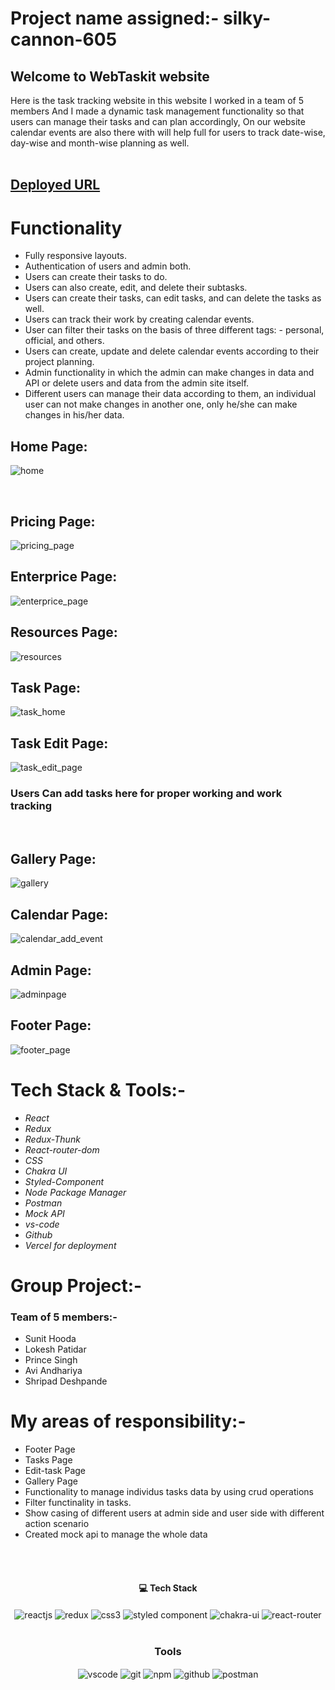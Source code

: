 # Project name assigned:-  silky-cannon-605
## Welcome to WebTaskit website
Here is the task tracking website in this website I worked in a team of 5 members And I made a dynamic task management functionality so that users can manage their tasks and can plan accordingly, On our website calendar events are also there with will help full for users to track date-wise, day-wise and month-wise planning as well.
<br/>
<br/>

## [Deployed URL]( https://webtaskit.vercel.app/)

# Functionality
 - Fully responsive layouts.
 - Authentication of users and admin both.
 - Users can create their tasks to do.
 - Users can also create, edit, and delete their subtasks.
 - Users can create their tasks, can edit tasks, and can delete the tasks as well.
 - Users can track their work by creating calendar events.
 - User can filter their tasks on the basis of three different tags: - personal, official, and others.
 - Users can create, update and delete calendar events according to their project planning.
 - Admin functionality in which the admin can make changes in data and API or delete users and data from the admin site itself.
 - Different users can manage their data according to them, an individual user can not make changes in another one, only he/she can make changes in his/her data.
  


## Home Page:
![home](https://user-images.githubusercontent.com/105616033/208385532-4718f1d5-f869-4a91-9f11-73c2afe9f8ee.png)


<br/>

## Pricing Page:
![pricing_page](https://user-images.githubusercontent.com/105616033/208385653-97ec84e8-9b1e-4fdb-bea6-2d3dc4e5d834.png)


## Enterprice Page:
![enterprice_page](https://user-images.githubusercontent.com/105616033/208385801-13e0403c-c2d1-4962-9abf-a31fbdfa4db8.png)


## Resources Page:
![resources](https://user-images.githubusercontent.com/105616033/208385980-efc474ee-b7d0-4a2d-93a6-f7cd13dadaf9.png)

## Task Page:
![task_home](https://user-images.githubusercontent.com/105616033/208386124-beb8835c-3d78-4539-8a0f-49a429f10861.png)


## Task Edit Page:
![task_edit_page](https://user-images.githubusercontent.com/105616033/208386618-b071047c-8c46-4dda-9359-46b9e8e67ecd.png)

<h3>Users Can add tasks here for proper working and work tracking</h3>
<br/>

## Gallery Page:
![gallery](https://user-images.githubusercontent.com/105616033/208386379-773303d7-0812-45de-9652-da7b668924aa.png)


## Calendar Page:
![calendar_add_event](https://user-images.githubusercontent.com/105616033/208386530-ae36fa88-7ace-49a0-b665-4fd9c3da26b9.png)


## Admin Page:
![adminpage](https://user-images.githubusercontent.com/105616033/208386761-bfde27b4-7e66-44f7-b3f3-67a70ffdaf46.png)


## Footer Page:
![footer_page](https://user-images.githubusercontent.com/105616033/208386869-ea4e5377-d27c-444b-9a0c-0bd7ab868979.png)


# Tech Stack & Tools:-
- *React*
- *Redux*
- *Redux-Thunk*
- *React-router-dom*
- *CSS*
- *Chakra UI*
- *Styled-Component*
- *Node Package Manager*
- *Postman*
- *Mock API*
- *vs-code*
- *Github*
- *Vercel for deployment*

# Group Project:-
###  Team of 5 members:- 
  - Sunit Hooda
  - Lokesh Patidar
  - Prince Singh
  - Avi Andhariya
  - Shripad Deshpande

# My areas of responsibility:-
 - Footer Page
 - Tasks Page
 - Edit-task Page
 - Gallery Page
 - Functionality to manage individus tasks data by using crud operations
 - Filter functinality in tasks.
 - Show casing of different users at admin side and user side with different action scenario
 - Created mock api to manage the whole data
 
</br>

<br/>
<h4 align="center">💻 Tech Stack</h4>
 <div align="center">
   <img src="https://img.shields.io/badge/React-20232A?style=for-the-badge&logo=react&logoColor=61DAFB"  align="center" alt="reactjs" />
   <img src="https://img.shields.io/badge/Redux-593D88?style=for-the-badge&logo=redux&logoColor=white"  align="center" alt="redux" />
   <img src = "https://img.shields.io/badge/css3-%231572B6.svg?style=for-the-badge&logo=css3&logoColor=white" align="center" alt="css3">
   <img src="https://img.shields.io/badge/styled--components-DB7093?style=for-the-badge&logo=styled-components&logoColor=white"  align="center" alt="styled component" />
   <img src = "https://img.shields.io/badge/chakra ui-%234ED1C5.svg?style=for-the-badge&logo=chakraui&logoColor=white" align="center" alt="chakra-ui"/>
   <img src="https://img.shields.io/badge/React_Router-CA4245?style=for-the-badge&logo=react-router&logoColor=white"  align="center" alt="react-router" />
</div>
<br/>


<div align="center"><h3 align="center">Tools</h3> 
  <img src="https://img.shields.io/badge/Visual%20Studio-5C2D91.svg?style=for-the-badge&logo=visual-studio&logoColor=white"  align="center" alt="vscode"/>
   <img src="https://img.shields.io/badge/vercel-%23000000.svg?style=for-the-badge&logo=vercel&logoColor=whit" align="center" alt="git"/>
  <img src = "https://img.shields.io/badge/NPM-%23000000.svg?style=for-the-badge&logo=npm&logoColor=white" align="center" alt="npm">
  <img src="https://img.shields.io/badge/GitHub-100000?style=for-the-badge&logo=github&logoColor=white"  align="center" alt="github"/>
  <img src ="https://img.shields.io/badge/Postman-FF6C37?style=for-the-badge&logo=postman&logoColor=white" align="center" alt="postman">
</div>
